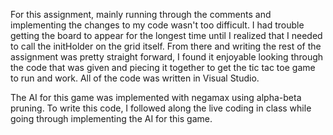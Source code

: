 For this assignment, mainly running through the comments and implementing the changes to my code wasn't too difficult. I had trouble getting the board to appear for the longest time until I realized that I needed to call the initHolder on the grid itself. From there and writing the rest of the assignment was pretty straight forward, I found it enjoyable looking through the code that was given and piecing it together to get the tic tac toe game to run and work. All of the code was written in Visual Studio.

The AI for this game was implemented with negamax using alpha-beta pruning. To write this code, I followed along the live coding in class while going through implementing the AI for this game.
